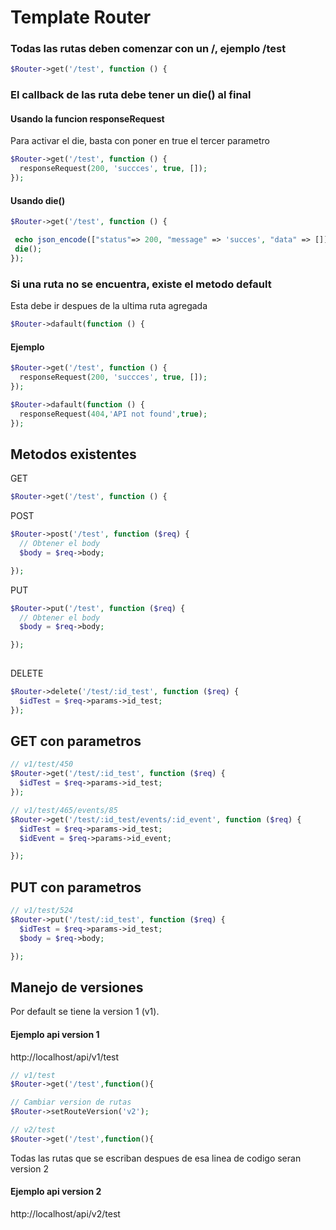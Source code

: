 # Template Router

### Todas las rutas deben comenzar con un /, ejemplo /test
```php
$Router->get('/test', function () {
```

### El callback de las ruta debe tener un die() al final

#### Usando la funcion **responseRequest**
Para activar el die, basta con poner en true el tercer parametro
```php
$Router->get('/test', function () {
  responseRequest(200, 'succces', true, []);
});
```

#### Usando die()
```php
$Router->get('/test', function () {

 echo json_encode(["status"=> 200, "message" => 'succes', "data" => []]);
 die();
});
```

### Si una ruta no se encuentra, existe el metodo default
Esta debe ir despues de la ultima ruta agregada
```php
$Router->dafault(function () {
```
#### Ejemplo

```php
$Router->get('/test', function () {
  responseRequest(200, 'succces', true, []);
});

$Router->dafault(function () {
  responseRequest(404,'API not found',true);
});
```

## Metodos existentes
 GET 
```php
$Router->get('/test', function () {
```
 POST 
```php
$Router->post('/test', function ($req) {
  // Obtener el body
  $body = $req->body;

});
```
 PUT 
```php
$Router->put('/test', function ($req) {
  // Obtener el body
  $body = $req->body;

});
  
```
 DELETE 
```php
$Router->delete('/test/:id_test', function ($req) {
  $idTest = $req->params->id_test;
});
```

## GET con parametros

```php
// v1/test/450
$Router->get('/test/:id_test', function ($req) {
  $idTest = $req->params->id_test;
});

// v1/test/465/events/85
$Router->get('/test/:id_test/events/:id_event', function ($req) {
  $idTest = $req->params->id_test;
  $idEvent = $req->params->id_event;

});
```

## PUT con parametros

```php
// v1/test/524
$Router->put('/test/:id_test', function ($req) {
  $idTest = $req->params->id_test;
  $body = $req->body;

});
```

## Manejo de versiones
Por default se tiene la version 1 (v1).

#### Ejemplo api version 1
 http://localhost/api/v1/test 


```php
// v1/test
$Router->get('/test',function(){

// Cambiar version de rutas
$Router->setRouteVersion('v2');

// v2/test
$Router->get('/test',function(){

```
Todas las rutas que se escriban despues de esa linea de codigo seran version 2

#### Ejemplo api version 2
 http://localhost/api/v2/test 